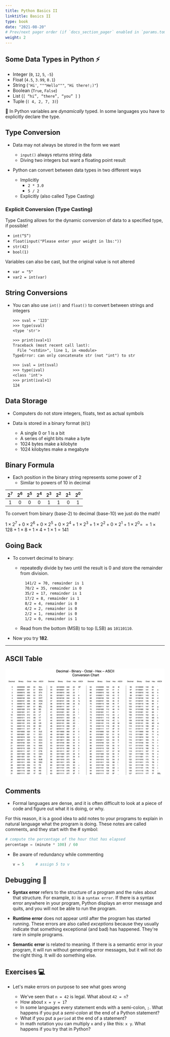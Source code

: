 ```yaml
---
title: Python Basics II
linktitle: Basics II
type: book
date: "2021-08-20"
# Prev/next pager order (if `docs_section_pager` enabled in `params.toml`)
weight: 2
---
```


## Some Data Types in Python :zap:

* Integer  (`0`, `12`, `5`, `-5`)
* Float (`4.5`, `3.99`, `0.1`)
* String (`'Hi'`, `"""Hello"""`, `"Hi there!;)"`)
* Boolean (`True`, `False`)
* List (`[ “hi”, “there”, “you” ]` )
* Tuple (`( 4, 2, 7, 3)`)

:pencil: In Python variables are *dynamically* typed. In some languages you have to explicitly declare the type. 


## Type Conversion
* Data may not always be stored in the form we want
    * `input()` always returns string data
    * Diving two integers but want a floating point result

* Python can convert between data types in two different ways
    * Implicitly 
        * `2 * 3.0`
        * `5 / 2`
    * Explicitly (also called Type Casting)


### Explicit Conversion (Type Casting)
Type Casting allows for the dynamic conversion of data to a specified type, if possible!
* `int(“5”)`
* `float(input("Please enter your weight in lbs:"))`
* `str(42)`
* `bool(1)`

Variables can also be cast, but the original value is not altered
* `var = "5"`
* `var2 = int(var)`

## String Conversions
* You can also use `int()` and `float()` to convert between strings and integers

  ```console
  >>> sval = '123'
  >>> type(sval)
  <type 'str'>
  ```

  ```console
  >>> print(sval+1)
  Traceback (most recent call last):
    File "<stdin>", line 1, in <module>
  TypeError: can only concatenate str (not "int") to str
  ```

  ```console
  >>> ival = int(sval)
  >>> type(ival)
  <class 'int'>
  >>> print(ival+1)
  124
  ```


## Data Storage
* Computers do not store integers, floats, text as actual symbols

* Data is stored in a binary format (`0`/`1`)
    * A single 0 or 1 is a bit
    * A series of eight bits make a byte
    * 1024 bytes make a kilobyte
    * 1024 kilobytes make a megabyte


## Binary Formula
* Each position in the binary string represents some power of 2
    * Similar to powers of 10 in decimal

|  $2^7$ | $2^6$ |  $2^5$ | $2^4$ |$2^3$|  $2^2$ |  $2^1$ |$2^0$|
|:----------:|:-------------:|:------:|:----------:|:-------------:|:------:|:----------:|:-------------:|
| 1 | 0 | 0 | 0 | 1 | 1 | 0 | 1 |

To convert from binary (base-2) to decimal (base-10) we just do the math!

$1\times2^7 + 0\times2^6 + 0\times2^5 + 0\times2^4 + 1\times2^3 + 1\times2^2 + 0\times2^1 + 1\times2^0 =$ 
$=1\times128 + 1\times8 + 1\times4 + 1\times1 = 141$


## Going Back
* To convert decimal to binary:
    * repeatedly divide by two until the result is 0  and store the remainder from division.

            141/2 = 70, remainder is 1
            70/2 = 35, remainder is 0
            35/2 = 17, remainder is 1
            17/2 = 8, remainder is 1
            8/2 = 4, remainder is 0
            4/2 = 2, remainder is 0
            2/2 = 1, remainder is 0
            1/2 = 0, remainder is 1

    * Read from the bottom (MSB) to top (LSB) as `10110110`.

* Now you try **182**.
---

## ASCII Table
![](ascii_table_lge.png)



## Comments
* Formal languages are dense, and it is often difficult to look at a piece of code and figure out what it is doing, or why.

For this reason, it is a good idea to add notes to your programs to explain in natural language what the program is doing. These notes are called comments, and they start with the # symbol:

  ```python
  # compute the percentage of the hour that has elapsed
  percentage = (minute * 100) / 60
  ```

* Be aware of redundancy while commenting
  ```python
  v = 5     # assign 5 to v
  ```


## Debugging :lady_beetle: 
* **Syntax error** refers to the structure of a program and the rules about that structure. For example, `8)` is a `syntax error`. If there is a syntax error anywhere in your program, Python displays an error message and quits, and you will not be able to run the program.

* **Runtime error** does not appear until after the program has started running. These errors are also called *exceptions* because they usually indicate that something exceptional (and bad) has happened. They're rare in simple programs.

* **Semantic error** is related to meaning. If there is a semantic error in your program, it will run without generating error messages, but it will not do the right thing. It will do something else. 

## Exercises 💻

* Let's make errors on purpose to see what goes wrong

    * We've seen that `n = 42` is legal. What about `42 = n`?
    * How about `x = y = 1`?
    * In some languages every statement ends with a semi-colon, `;`. What happens if you put a *semi-colon* at the end of a Python statement?
    * What if you put a `period` at the end of a statement?
    * In math notation you can multiply `x` and `y` like this: `x y`. What happens if you try that in Python?
